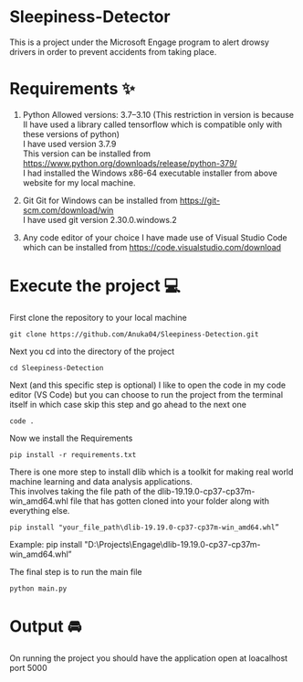 # Sleepiness-Detector

This is a project under the Microsoft Engage program to alert drowsy drivers in order to prevent accidents from taking place.

# Requirements ✨

1. Python
   Allowed versions: 3.7–3.10 (This restriction in version is because II have used a library called tensorflow which is compatible only with these versions of python) \
   I have used version 3.7.9\
   This version can be installed from https://www.python.org/downloads/release/python-379/ \
   I had installed the Windows x86-64 executable installer from above website for my local machine.

2. Git
   Git for Windows can be installed from https://git-scm.com/download/win \
   I have used git version 2.30.0.windows.2

3. Any code editor of your choice
   I have made use of Visual Studio Code which can be installed from https://code.visualstudio.com/download

# Execute the project 💻

First clone the repository to your local machine

```
git clone https://github.com/Anuka04/Sleepiness-Detection.git
```

Next you cd into the directory of the project

```
cd Sleepiness-Detection
```

Next (and this specific step is optional) I like to open the code in my code editor (VS Code) but you can choose to run the project from the terminal itself in which case skip this step and go ahead to the next one

```
code .
```

Now we install the Requirements

```
pip install -r requirements.txt
```

There is one more step to install dlib which is a toolkit for making real world machine learning and data analysis applications. \
This involves taking the file path of the dlib-19.19.0-cp37-cp37m-win_amd64.whl file that has gotten cloned into your folder along with everything else.

```
pip install "your_file_path\dlib-19.19.0-cp37-cp37m-win_amd64.whl”
```

Example: pip install "D:\Projects\Engage\dlib-19.19.0-cp37-cp37m-win_amd64.whl”

The final step is to run the main file

```
python main.py
```

# Output 🚘

On running the project you should have the application open at loacalhost port 5000
